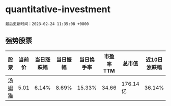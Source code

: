 # quantitative-investment

`最后更新时间：2023-02-24 11:35:08 +0800`

## 强势股票

|股票|当前价|当日涨跌幅|当日振幅|当日换手率|市盈率TTM|总市值|近10日涨跌幅|
|----|----|----|----|----|----|----|----|
|[汤姆猫](https://xueqiu.com/S/SZ300459)|5.01|6.14%|8.69%|15.33%|34.66|176.14亿|36.14%|
